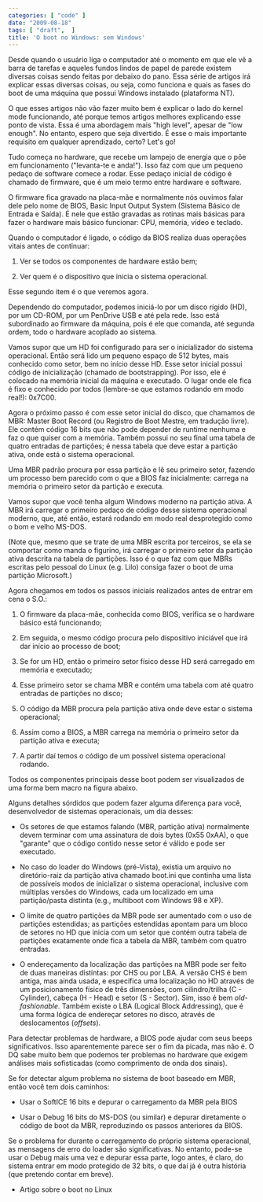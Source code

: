 ```yaml
---
categories: [ "code" ]
date: "2009-08-18"
tags: [ "draft",  ]
title: 'O boot no Windows: sem Windows'
---
```

Desde quando o usuário liga o computador até o momento em que ele vê a barra de tarefas e aqueles fundos lindos de papel de parede existem diversas coisas sendo feitas por debaixo do pano. Essa série de artigos irá explicar essas diversas coisas, ou seja, como funciona e quais as fases do boot de uma máquina que possui Windows instalado (plataforma NT).

O que esses artigos não vão fazer muito bem é explicar o lado do kernel mode funcionando, até porque temos artigos melhores explicando esse ponto de vista. Essa é uma abordagem mais "high level", apesar de "low enough". No entanto, espero que seja divertido. É esse o mais importante requisito em qualquer aprendizado, certo? Let's go!


Tudo começa no hardware, que recebe um lampejo de energia que o põe em funcionamento ("levanta-te e anda!"). Isso faz com que um pequeno pedaço de software comece a rodar. Esse pedaço inicial de código é chamado de firmware, que é um meio termo entre hardware e software.

O firmware fica gravado na placa-mãe e normalmente nós ouvimos falar dele pelo nome de BIOS, Basic Input Output System (Sistema Básico de Entrada e Saída). É nele que estão gravadas as rotinas mais básicas para fazer o hardware mais básico funcionar: CPU, memória, vídeo e teclado.

Quando o computador é ligado, o código da BIOS realiza duas operações vitais antes de continuar:

	
  1. Ver se todos os componentes de hardware estão bem;

	
  2. Ver quem é o dispositivo que inicia o sistema operacional.

Esse segundo item é o que veremos agora.


Dependendo do computador, podemos iniciá-lo por um disco rígido (HD), por um CD-ROM, por um PenDrive USB e até pela rede. Isso está subordinado ao firmware da máquina, pois é ele que comanda, até segunda ordem, todo o hardware acoplado ao sistema.

Vamos supor que um HD foi configurado para ser o inicializador do sistema operacional. Então será lido um pequeno espaço de 512 bytes, mais conhecido como setor, bem no início desse HD. Esse setor inicial possui código de inicialização (chamado de bootstrapping). Por isso, ele é colocado na memória inicial da máquina e executado. O lugar onde ele fica é fixo e conhecido por todos (lembre-se que estamos rodando em modo real!): 0x7C00.

Agora o próximo passo é com esse setor inicial do disco, que chamamos de MBR: Master Boot Record (ou Registro de Boot Mestre, em tradução livre).  Ele contém código 16 bits que não pode depender de runtime nenhuma e faz o que quiser com a memória. Também possui no seu final uma tabela de quatro entradas de partições; é nessa tabela que deve estar a partição ativa, onde está o sistema operacional.

Uma MBR padrão procura por essa partição e lê seu primeiro setor, fazendo um processo bem parecido com o que a BIOS faz inicialmente: carrega na memória o primeiro setor da partição e executa.

Vamos supor que você tenha algum Windows moderno na partição ativa. A MBR irá carregar o primeiro pedaço de código desse sistema operacional moderno, que, até então, estará rodando em modo real desprotegido como o bom e velho MS-DOS.

(Note que, mesmo que se trate de uma MBR escrita por terceiros, se ela se comportar como manda o figurino, irá carregar o primeiro setor da partição ativa descrita na tabela de partições. Isso é o que faz com que MBRs escritas pelo pessoal do Linux (e.g. Lilo) consiga fazer o boot de uma partição Microsoft.)

Agora chegamos em todos os passos iniciais realizados antes de entrar em cena o S.O.:

	
  1. O firmware da placa-mãe, conhecida como BIOS, verifica se o hardware básico está funcionando;

	
  2. Em seguida, o mesmo código procura pelo dispositivo iniciável que irá dar início ao processo de boot;

	
  3. Se for um HD, então o primeiro setor físico desse HD será carregado em memória e executado;

	
  4. Esse primeiro setor se chama MBR e contém uma tabela com até quatro entradas de partições no disco;

	
  5. O código da MBR procura pela partição ativa onde deve estar o sistema operacional;

	
  6. Assim como a BIOS, a MBR carrega na memória o primeiro setor da partição ativa e executa;

	
  7. A partir daí temos o código de um possível sistema operacional rodando.

Todos os componentes principais desse boot podem ser visualizados de uma forma bem macro na figura abaixo.


Alguns detalhes sórdidos que podem fazer alguma diferença para você, desenvolvedor de sistemas operacionais, um dia desses:

	
  * Os setores de que estamos falando (MBR, partição ativa) normalmente devem terminar com uma assinatura de dois bytes (0x55 0xAA), o que "garante" que o código contido nesse setor é válido e pode ser executado.

	
  * No caso do loader do Windows (pré-Vista), existia um arquivo no diretório-raiz da partição ativa chamado boot.ini que continha uma lista de possíveis modos de inicializar o sistema operacional, inclusive com múltiplas versões do Windows, cada um localizado em uma partição/pasta distinta (e.g., multiboot com Windows 98 e XP).

	
  * O limite de quatro partições da MBR pode ser aumentado com o uso de partições estendidas; as partições estendidas apontam para um bloco de setores no HD que inicia com um setor que contém outra tabela de partições exatamente onde fica a tabela da MBR, também com quatro entradas.

	
  * O endereçamento da localização das partições na MBR pode ser feito de duas maneiras distintas: por CHS ou por LBA. A versão CHS é bem antiga, mas ainda usada, e especifica uma localização no HD através de um posicionamento físico de três dimensões, com cilindro/trilha (C - Cylinder), cabeça (H - Head) e setor (S - Sector). Sim, isso é bem _old-fashionable_. Também existe o LBA (Logical Block Addressing), que é uma forma lógica de endereçar setores no disco, através de deslocamentos (_offsets_).


Para detectar problemas de hardware, a BIOS pode ajudar com seus beeps significativos. Isso aparentemente parece ser o fim da picada, mas não é. O DQ sabe muito bem que podemos ter problemas no hardware que exigem análises mais sofisticadas (como comprimento de onda dos sinais).

Se for detectar algum problema no sistema de boot baseado em MBR, então você tem dois caminhos:

	
  * Usar o SoftICE 16 bits e depurar o carregamento da MBR pela BIOS

	
  * Usar o Debug 16 bits do MS-DOS (ou similar) e depurar diretamente o código de boot da MBR, reproduzindo os passos anteriores da BIOS.

Se o problema for durante o carregamento do próprio sistema operacional, as mensagens de erro do loader são significativas. No entanto, pode-se usar o Debug mais uma vez e depurar essa parte, logo antes, é claro, do sistema entrar em modo protegido de 32 bits, o que daí já é outra história (que pretendo contar em breve).


	
  * Artigo sobre o boot no Linux

